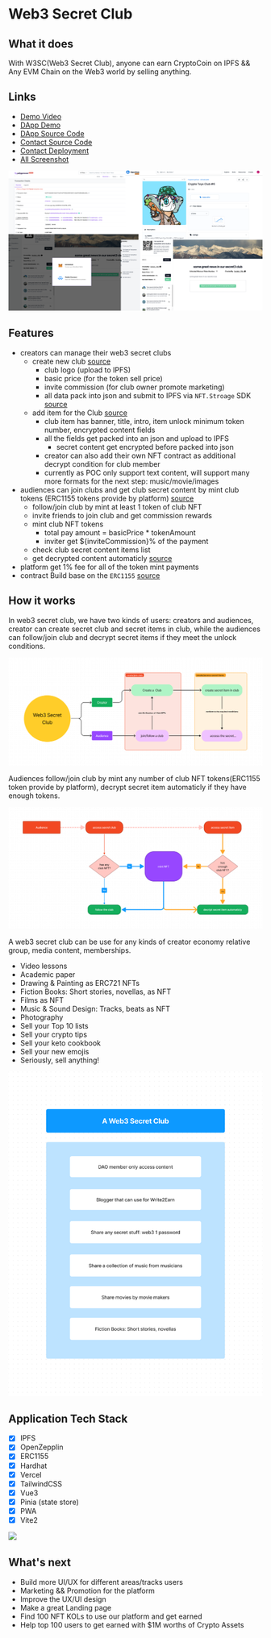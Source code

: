 # Web3 Secret Club

## What it does

With W3SC(Web3 Secret Club), anyone can earn CryptoCoin on IPFS && Any EVM Chain on the Web3 world by selling anything.

## Links

* [Demo Video](https://www.loom.com/share/93536134f1564167a5c5c98a279614cd)
* [DApp Demo](https://secret3.nfttop.best/club/1/bafkreibehkc46yptzfje7ohyqqe2m4k3ycskm37smgjyyzg6wyklltzmw4)
* [DApp Source Code](https://github.com/NftTopBest/web3-secret-club/blob/main/web-app)
* [Contact Source Code](https://github.com/NftTopBest/web3-secret-club/blob/main/solidity-contract/Secret3.sol)
* [Contact Deployment](https://mumbai.polygonscan.com/address/0xCD8eC2f6787458C4476931623a71B97D85dAEedD)
* [All Screenshot](https://github.com/NftTopBest/web3-secret-club/blob/main/screenshot)

<img src="https://github.com/NftTopBest/web3-secret-club/raw/main/screenshot-1.png" />

## Features

* creators can manage their web3 secret clubs
  * create new club [source](https://github.com/NftTopBest/web3-secret-club/blob/main/web-app/src/components/secret3/dialog/createCategory.vue)
    * club logo (upload to IPFS)
    * basic price (for the token sell price)
    * invite commission (for club owner promote marketing)
    * all data pack into json and submit to IPFS via `NFT.Stroage` SDK [source](https://github.com/NftTopBest/web3-secret-club/blob/main/web-app/src/composables/useNFTStorage.ts)
  * add item for the Club [source](https://github.com/NftTopBest/web3-secret-club/blob/main/web-app/src/components/secret3/dialog/createItem.vue)
    * club item has banner, title, intro, item unlock minimum token number, encrypted content fields
    * all the fields get packed into an json and upload to IPFS
      * secret content get encrypted before packed into json
    * creator can also add their own NFT contract as additional decrypt condition for club member
    * currently as POC only support text content, will support many more formats for the next step: music/movie/images
* audiences can join clubs and get club secret content by mint club tokens (ERC1155 tokens provide by platform)  [source](https://github.com/NftTopBest/web3-secret-club/blob/main/web-app/src/components/secret3/items.vue)
  * follow/join club by mint at least 1 token of club NFT
  * invite friends to join club and get commission rewards
  * mint club NFT tokens
    * total pay amount = basicPrice * tokenAmount
    * inviter get ${inviteCommission}% of the payment
  * check club secret content items list
  * get decrypted content automaticly  [source](https://github.com/NftTopBest/web3-secret-club/blob/main/web-app/src/pages/secret3/club/%5BtokenId%5D/%5Bcid%5D.vue)
* platform get 1% fee for all of the token mint payments
* contract Build base on the `ERC1155` [source](https://github.com/NftTopBest/web3-secret-club/blob/main/solidity-contract/Secret3.sol)

## How it works

In web3 secret club, we have two kinds of users: creators and audiences, creator can create secret club and secret items in club,
while the audiences can follow/join club and decrypt secret items if they meet the unlock conditions.

<img src="https://github.com/NftTopBest/web3-secret-club/raw/main/1.user-action.png" />

Audiences follow/join club by mint any number of club NFT tokens(ERC1155 token provide by platform), decrypt secret item automaticly if they have enough tokens.

<img src="https://github.com/NftTopBest/web3-secret-club/raw/main/2.action-flow.png" />

A web3 secret club can be use for any kinds of creator economy relative group, media content, memberships.

* Video lessons
* Academic paper
* Drawing & Painting as ERC721 NFTs
* Fiction Books: Short stories, novellas, as NFT
* Films as NFT
* Music & Sound Design: Tracks, beats as NFT
* Photography
* Sell your Top 10 lists
* Sell your crypto tips
* Sell your keto cookbook
* Sell your new emojis
* Seriously, sell anything!

<img src="https://github.com/NftTopBest/web3-secret-club/raw/main/3.use-cases.png" />

## Application Tech Stack

* [x] IPFS
* [x] OpenZepplin
* [x] ERC1155
* [x] Hardhat
* [x] Vercel
* [x] TailwindCSS
* [x] Vue3
* [x] Pinia (state store)
* [x] PWA
* [x] Vite2

<img src="https://github.com/NftTopBest/web3-secret-club/raw/main/screenshot-2.png" />

## What's next

* Build more UI/UX for different areas/tracks users
* Marketing && Promotion for the platform
* Improve the UX/UI design
* Make a great Landing page
* Find 100 NFT KOLs to use our platform and get earned
* Help top 100 users to get earned with $1M worths of Crypto Assets
